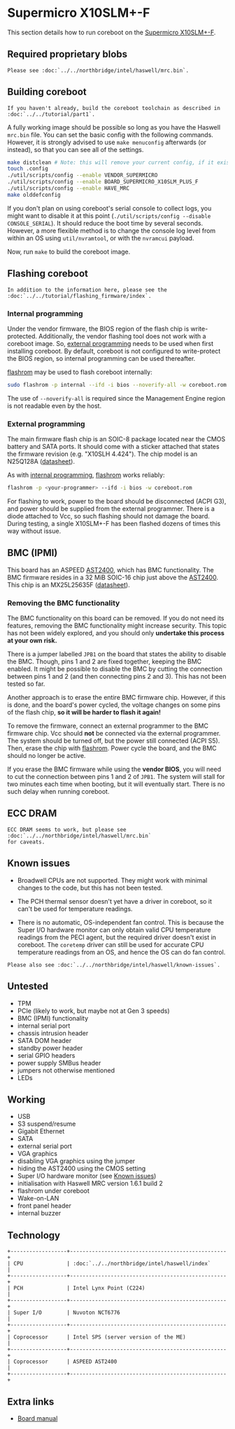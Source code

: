# Supermicro X10SLM+-F

This section details how to run coreboot on the [Supermicro X10SLM+-F].

## Required proprietary blobs

```{eval-rst}
Please see :doc:`../../northbridge/intel/haswell/mrc.bin`.
```

## Building coreboot

```{eval-rst}
If you haven't already, build the coreboot toolchain as described in
:doc:`../../tutorial/part1`.
```

A fully working image should be possible so long as you have the
Haswell `mrc.bin` file. You can set the basic config with the following
commands. However, it is strongly advised to use `make menuconfig`
afterwards (or instead), so that you can see all of the settings.

```bash
make distclean # Note: this will remove your current config, if it exists.
touch .config
./util/scripts/config --enable VENDOR_SUPERMICRO
./util/scripts/config --enable BOARD_SUPERMICRO_X10SLM_PLUS_F
./util/scripts/config --enable HAVE_MRC
make olddefconfig
```

If you don't plan on using coreboot's serial console to collect logs,
you might want to disable it at this point (`./util/scripts/config
--disable CONSOLE_SERIAL`). It should reduce the boot time by several
seconds. However, a more flexible method is to change the console log
level from within an OS using `util/nvramtool`, or with the `nvramcui`
payload.

Now, run `make` to build the coreboot image.

## Flashing coreboot

```{eval-rst}
In addition to the information here, please see the
:doc:`../../tutorial/flashing_firmware/index`.
```

### Internal programming

Under the vendor firmware, the BIOS region of the flash chip is
write-protected. Additionally, the vendor flashing tool does not work
with a coreboot image. So, [external programming](#external-programming)
needs to be used when first installing coreboot. By default, coreboot is
not configured to write-protect the BIOS region, so internal programming
can be used thereafter.

[flashrom] may be used to flash coreboot internally:

```bash
sudo flashrom -p internal --ifd -i bios --noverify-all -w coreboot.rom
```

The use of `--noverify-all` is required since the Management Engine
region is not readable even by the host.

### External programming

The main firmware flash chip is an SOIC-8 package located near the CMOS
battery and SATA ports. It should come with a sticker attached that
states the firmware revision (e.g. "X10SLH 4.424"). The chip model is
an N25Q128A ([datasheet][N25Q128A]).

As with [internal programming](#internal-programming), [flashrom] works
reliably:

```bash
flashrom -p <your-programmer> --ifd -i bios -w coreboot.rom
```

For flashing to work, power to the board should be disconnected (ACPI
G3), and power should be supplied from the external programmer. There is
a diode attached to Vcc, so such flashing should not damage the board.
During testing, a single X10SLM+-F has been flashed dozens of times this
way without issue.

## BMC (IPMI)

This board has an ASPEED [AST2400], which has BMC functionality. The
BMC firmware resides in a 32 MiB SOIC-16 chip just above the [AST2400].
This chip is an MX25L25635F ([datasheet][MX25L25635F]).

### Removing the BMC functionality

The BMC functionality on this board can be removed. If you do not need
its features, removing the BMC functionality might increase security.
This topic has not been widely explored, and you should only **undertake
this process at your own risk.**

There is a jumper labelled `JPB1` on the board that states the ability
to disable the BMC. Though, pins 1 and 2 are fixed together, keeping
the BMC enabled. It might be possible to disable the BMC by cutting the
connection between pins 1 and 2 (and then connecting pins 2 and 3). This
has not been tested so far.

Another approach is to erase the entire BMC firmware chip. However, if
this is done, and the board's power cycled, the voltage changes on some
pins of the flash chip, **so it will be harder to flash it again!**

To remove the firmware, connect an external programmer to the BMC
firmware chip. Vcc should **not** be connected via the external
programmer. The system should be turned off, but the power still
connected (ACPI S5). Then, erase the chip with [flashrom]. Power cycle
the board, and the BMC should no longer be active.

If you erase the BMC firmware while using the **vendor BIOS**, you
will need to cut the connection between pins 1 and 2 of `JPB1`. The
system will stall for two minutes each time when booting, but it will
eventually start. There is no such delay when running coreboot.

## ECC DRAM

```{eval-rst}
ECC DRAM seems to work, but please see
:doc:`../../northbridge/intel/haswell/mrc.bin`
for caveats.
```

## Known issues

- Broadwell CPUs are not supported. They might work with minimal changes
  to the code, but this has not been tested.

- The PCH thermal sensor doesn't yet have a driver in coreboot, so it
  can't be used for temperature readings.

- There is no automatic, OS-independent fan control. This is because
  the Super I/O hardware monitor can only obtain valid CPU temperature
  readings from the PECI agent, but the required driver doesn't exist
  in coreboot. The `coretemp` driver can still be used for accurate CPU
  temperature readings from an OS, and hence the OS can do fan control.

```{eval-rst}
Please also see :doc:`../../northbridge/intel/haswell/known-issues`.
```

## Untested

- TPM
- PCIe (likely to work, but maybe not at Gen 3 speeds)
- BMC (IPMI) functionality
- internal serial port
- chassis intrusion header
- SATA DOM header
- standby power header
- serial GPIO headers
- power supply SMBus header
- jumpers not otherwise mentioned
- LEDs

## Working

- USB
- S3 suspend/resume
- Gigabit Ethernet
- SATA
- external serial port
- VGA graphics
- disabling VGA graphics using the jumper
- hiding the AST2400 using the CMOS setting
- Super I/O hardware monitor (see [Known issues](#known-issues))
- initialisation with Haswell MRC version 1.6.1 build 2
- flashrom under coreboot
- Wake-on-LAN
- front panel header
- internal buzzer

## Technology

```{eval-rst}
+------------------+--------------------------------------------------+
| CPU              | :doc:`../../northbridge/intel/haswell/index`     |
+------------------+--------------------------------------------------+
| PCH              | Intel Lynx Point (C224)                          |
+------------------+--------------------------------------------------+
| Super I/O        | Nuvoton NCT6776                                  |
+------------------+--------------------------------------------------+
| Coprocessor      | Intel SPS (server version of the ME)             |
+------------------+--------------------------------------------------+
| Coprocessor      | ASPEED AST2400                                   |
+------------------+--------------------------------------------------+
```

## Extra links

- [Board manual]

[AST2400]: https://www.aspeedtech.com/products.php?fPath=20&rId=376
[Board manual]: https://www.supermicro.com/manuals/motherboard/C224/MNL-1500.pdf
[flashrom]: https://flashrom.org/Flashrom
[MX25L25635F]: https://media.digikey.com/pdf/Data%20Sheets/Macronix/MX25L25635F.pdf
[N25Q128A]: https://www.micron.com/~/media/Documents/Products/Data%20Sheet/NOR%20Flash/Serial%20NOR/N25Q/n25q_128mb_3v_65nm.pdf
[Supermicro X10SLM+-F]: https://www.supermicro.com/products/motherboard/xeon/c220/x10slm_-f.cfm
